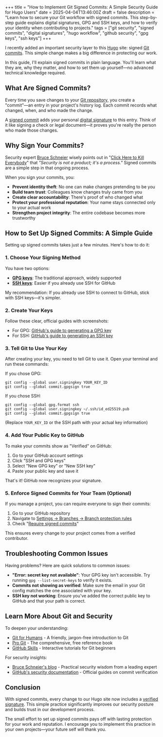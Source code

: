 +++
title = "How to Implement Git Signed Commits: A Simple Security Guide for Hugo Users"
date = 2025-04-04T13:46:00Z
draft = false
description = "Learn how to secure your Git workflow with signed commits. This step-by-step guide explains digital signatures, GPG and SSH keys, and how to verify your identity when contributing to projects."
tags = ["git security", "signed commits", "digital signatures", "hugo workflow", "github security", "gpg keys", "ssh keys"]
+++

I recently added an important security layer to this [Hugo](https://gohugo.io/) site: signed [Git commits](https://git-scm.com/book/en/v2/Git-Basics-Recording-Changes-to-the-Repository#_committing_changes). This simple change makes a big difference in protecting our work.

In this guide, I'll explain signed commits in plain language. You'll learn what they are, why they matter, and how to set them up yourself—no advanced technical knowledge required.

## What Are Signed Commits?

Every time you save changes to your [Git repository](https://docs.github.com/en/get-started/quickstart/github-glossary#repository), you create a "commit"—an entry in your project's history log. Each commit records what changed, when, and who made the change.

A [signed commit](https://docs.github.com/en/authentication/managing-commit-signature-verification/about-commit-signature-verification) adds your personal [digital signature](https://en.wikipedia.org/wiki/Digital_signature) to this entry. Think of it like signing a check or legal document—it proves you're really the person who made those changes.

## Why Sign Your Commits?

Security expert [Bruce Schneier](https://www.schneier.com/) wisely points out in "[Click Here to Kill Everybody](https://www.schneier.com/books/click-here/)" that *"Security is not a product; it's a process."* Signed commits are a simple step in that ongoing process.

When you sign your commits, you:

- **Prevent identity theft**: No one can make changes pretending to be you
- **Build team trust**: Colleagues know changes truly came from you
- **Create clear accountability**: There's proof of who changed what
- **Protect your professional reputation**: Your name stays connected only to your actual work
- **Strengthen project integrity**: The entire codebase becomes more trustworthy

## How to Set Up Signed Commits: A Simple Guide

Setting up signed commits takes just a few minutes. Here's how to do it:

### 1. Choose Your Signing Method

You have two options:
- **[GPG keys](https://gnupg.org/)**: The traditional approach, widely supported
- **[SSH keys](https://en.wikipedia.org/wiki/Secure_Shell)**: Easier if you already use SSH for GitHub

My recommendation: If you already use SSH to connect to GitHub, stick with SSH keys—it's simpler.

### 2. Create Your Keys

Follow these clear, official guides with screenshots:
- For GPG: [GitHub's guide to generating a GPG key](https://docs.github.com/en/authentication/managing-commit-signature-verification/generating-a-new-gpg-key)
- For SSH: [GitHub's guide to generating an SSH key](https://docs.github.com/en/authentication/connecting-to-github-with-ssh/generating-a-new-ssh-key-and-adding-it-to-the-ssh-agent)

### 3. Tell Git to Use Your Key

After creating your key, you need to tell Git to use it. Open your terminal and run these commands:

If you chose GPG:
```
git config --global user.signingkey YOUR_KEY_ID
git config --global commit.gpgsign true
```

If you chose SSH:
```
git config --global gpg.format ssh
git config --global user.signingkey ~/.ssh/id_ed25519.pub
git config --global commit.gpgsign true
```

(Replace `YOUR_KEY_ID` or the SSH path with your actual key information)

### 4. Add Your Public Key to GitHub

To make your commits show as "Verified" on GitHub:
1. Go to your GitHub account settings
2. Click "SSH and GPG keys"
3. Select "New GPG key" or "New SSH key"
4. Paste your public key and save it

That's it! GitHub now recognizes your signature.

### 5. Enforce Signed Commits for Your Team (Optional)

If you manage a project, you can require everyone to sign their commits:
1. Go to your GitHub repository
2. Navigate to [Settings → Branches → Branch protection rules](https://docs.github.com/en/repositories/configuring-branches-and-merges-in-your-repository/managing-protected-branches/about-protected-branches)
3. Check "[Require signed commits](https://docs.github.com/en/repositories/configuring-branches-and-merges-in-your-repository/managing-protected-branches/about-protected-branches#require-signed-commits)"

This ensures every change to your project comes from a verified contributor.

## Troubleshooting Common Issues

Having problems? Here are quick solutions to common issues:

- **"Error: secret key not available"**: Your GPG key isn't accessible. Try running `gpg --list-secret-keys` to verify it exists.
- **Commits not showing as verified**: Make sure the email in your Git config matches the one associated with your key.
- **SSH key not working**: Ensure you've added the correct public key to GitHub and that your path is correct.

## Learn More About Git and Security

To deepen your understanding:

- [Git for Humans](https://abookapart.com/products/git-for-humans) - A friendly, jargon-free introduction to Git
- [Pro Git](https://git-scm.com/book/en/v2) - The comprehensive, free reference book
- [GitHub Skills](https://skills.github.com/) - Interactive tutorials for Git beginners

For security insights:
- [Bruce Schneier's blog](https://www.schneier.com/) - Practical security wisdom from a leading expert
- [GitHub's security documentation](https://docs.github.com/en/authentication/managing-commit-signature-verification) - Official guides on commit verification

## Conclusion

With signed commits, every change to our Hugo site now includes a [verified signature](https://docs.github.com/en/authentication/managing-commit-signature-verification/displaying-verification-statuses-for-all-of-your-commits). This simple practice significantly improves our security posture and builds trust in our development process.

The small effort to set up signed commits pays off with lasting protection for your work and reputation. I encourage you to implement this practice in your own projects—your future self will thank you.
